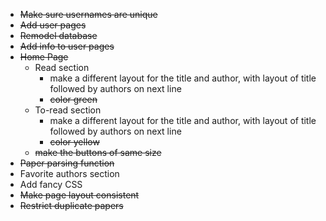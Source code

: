 - ~~Make sure usernames are unique~~
- ~~Add user pages~~
- ~~Remodel database~~
- ~~Add info to user pages~~
- ~~Home Page~~
  - Read section
    - make a different layout for the title and author, with layout of title followed by authors on next line
    - ~~color green~~
  - To-read section
    - make a different layout for the title and author, with layout of title followed by authors on next line
    - ~~color yellow~~
  - ~~make the buttons of same size~~
- ~~Paper parsing function~~
- Favorite authors section
- Add fancy CSS
- ~~Make page layout consistent~~
- ~~Restrict duplicate papers~~